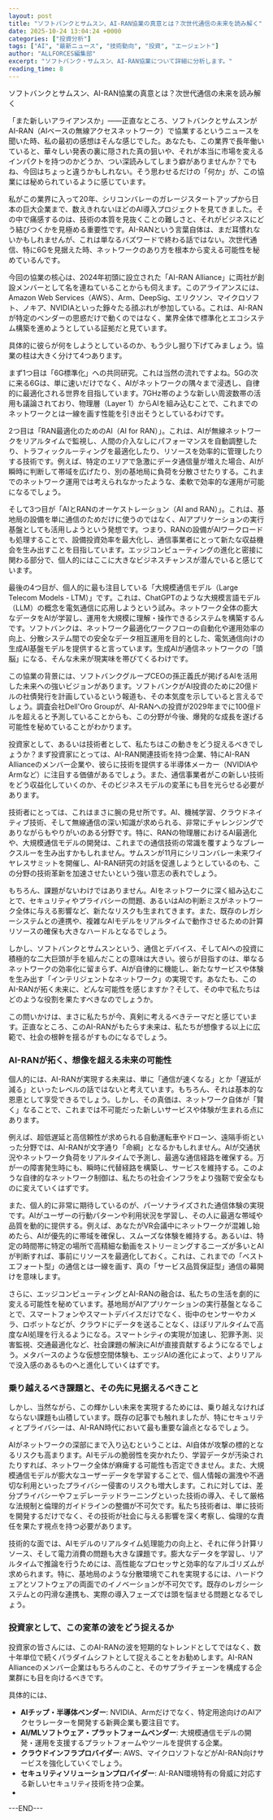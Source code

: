 ```yaml
---
layout: post
title: "ソフトバンクとサムスン、AI-RAN協業の真意とは？次世代通信の未来を読み解く"
date: 2025-10-24 13:04:24 +0000
categories: ["投資分析"]
tags: ["AI", "最新ニュース", "技術動向", "投資", "エージェント"]
author: "ALLFORCES編集部"
excerpt: "ソフトバンク・サムスン、AI-RAN協業について詳細に分析します。"
reading_time: 8
---
```


ソフトバンクとサムスン、AI-RAN協業の真意とは？次世代通信の未来を読み解く

「また新しいアライアンスか」――正直なところ、ソフトバンクとサムスンがAI-RAN（AIベースの無線アクセスネットワーク）で協業するというニュースを聞いた時、私の最初の感想はそんな感じでした。あなたも、この業界で長年働いていると、華々しい発表の裏に隠された真の狙いや、それが本当に市場を変えるインパクトを持つのかどうか、つい深読みしてしまう癖がありませんか？でもね、今回はちょっと違うかもしれない。そう思わせるだけの「何か」が、この協業には秘められているように感じています。

私がこの業界に入って20年、シリコンバレーのガレージスタートアップから日本の巨大企業まで、数えきれないほどのAI導入プロジェクトを見てきました。その中で痛感するのは、技術の本質を見抜くことの難しさと、それがビジネスにどう結びつくかを見極める重要性です。AI-RANという言葉自体は、まだ耳慣れないかもしれませんが、これは単なるバズワードで終わる話ではない。次世代通信、特に6Gを見据えた時、ネットワークのあり方を根本から変える可能性を秘めているんです。

今回の協業の核心は、2024年初頭に設立された「AI-RAN Alliance」に両社が創設メンバーとして名を連ねていることからも伺えます。このアライアンスには、Amazon Web Services（AWS）、Arm、DeepSig、エリクソン、マイクロソフト、ノキア、NVIDIAといった錚々たる顔ぶれが参加している。これは、AI-RANが特定のベンダーの思惑だけで動くのではなく、業界全体で標準化とエコシステム構築を進めようとしている証拠だと見ています。

具体的に彼らが何をしようとしているのか、もう少し掘り下げてみましょう。協業の柱は大きく分けて4つあります。

まず1つ目は「6G標準化」への共同研究。これは当然の流れですよね。5Gの次に来る6Gは、単に速いだけでなく、AIがネットワークの隅々まで浸透し、自律的に最適化される世界を目指しています。7GHz帯のような新しい周波数帯の活用も議論されており、物理層（Layer 1）からAIを組み込むことで、これまでのネットワークとは一線を画す性能を引き出そうとしているわけです。

2つ目は「RAN最適化のためのAI（AI for RAN）」。これは、AIが無線ネットワークをリアルタイムで監視し、人間の介入なしにパフォーマンスを自動調整したり、トラフィックルーティングを最適化したり、リソースを効率的に管理したりする技術です。例えば、特定のエリアで急激にデータ通信量が増えた場合、AIが瞬時に判断して帯域を広げたり、別の基地局に負荷を分散させたりする。これまでのネットワーク運用では考えられなかったような、柔軟で効率的な運用が可能になるでしょう。

そして3つ目が「AIとRANのオーケストレーション（AI and RAN）」。これは、基地局の設備を単に通信のためだけに使うのではなく、AIアプリケーションの実行基盤としても活用しようという発想です。つまり、RANの設備がAIワークロードも処理することで、設備投資効率を最大化し、通信事業者にとって新たな収益機会を生み出すことを目指しています。エッジコンピューティングの進化と密接に関わる部分で、個人的にはここに大きなビジネスチャンスが潜んでいると感じています。

最後の4つ目が、個人的に最も注目している「大規模通信モデル（Large Telecom Models - LTM）」です。これは、ChatGPTのような大規模言語モデル（LLM）の概念を電気通信に応用しようという試み。ネットワーク全体の膨大なデータをAIが学習し、運用を大規模に理解・操作できるシステムを構築するんです。ソフトバンクは、ネットワーク最適化ワークフローの自動化や運用効率の向上、分散システム間での安全なデータ相互運用を目的とした、電気通信向けの生成AI基盤モデルを提供すると言っています。生成AIが通信ネットワークの「頭脳」になる、そんな未来が現実味を帯びてくるわけです。

この協業の背景には、ソフトバンクグループCEOの孫正義氏が掲げるAIを活用した未来への強いビジョンがあります。ソフトバンクがAI投資のために20億ドルの社債発行を計画しているという報道も、その本気度を示していると言えるでしょう。調査会社Dell'Oro Groupが、AI-RANへの投資が2029年までに100億ドルを超えると予測していることからも、この分野が今後、爆発的な成長を遂げる可能性を秘めていることがわかります。

投資家として、あるいは技術者として、私たちはこの動きをどう捉えるべきでしょうか？まず投資家にとっては、AI-RAN関連技術を持つ企業、特にAI-RAN Allianceのメンバー企業や、彼らに技術を提供する半導体メーカー（NVIDIAやArmなど）に注目する価値があるでしょう。また、通信事業者がこの新しい技術をどう収益化していくのか、そのビジネスモデルの変革にも目を光らせる必要があります。

技術者にとっては、これはまさに腕の見せ所です。AI、機械学習、クラウドネイティブ技術、そして無線通信の深い知識が求められる、非常にチャレンジングでありながらもやりがいのある分野です。特に、RANの物理層におけるAI最適化や、大規模通信モデルの開発は、これまでの通信技術の常識を覆すようなブレークスルーを生み出すかもしれません。サムスンが11月にシリコンバレー未来ワイヤレスサミットを開催し、AI-RAN研究の対話を促進しようとしているのも、この分野の技術革新を加速させたいという強い意志の表れでしょう。

もちろん、課題がないわけではありません。AIをネットワークに深く組み込むことで、セキュリティやプライバシーの問題、あるいはAIの判断ミスがネットワーク全体に与える影響など、新たなリスクも生まれてきます。また、既存のレガシーシステムとの連携や、複雑なAIモデルをリアルタイムで動作させるための計算リソースの確保も大きなハードルとなるでしょう。

しかし、ソフトバンクとサムスンという、通信とデバイス、そしてAIへの投資に積極的な二大巨頭が手を組んだことの意味は大きい。彼らが目指すのは、単なるネットワークの効率化に留まらず、AIが自律的に機能し、新たなサービスや体験を生み出す「インテリジェントなネットワーク」の実現です。あなたも、このAI-RANが拓く未来に、どんな可能性を感じますか？そして、その中で私たちはどのような役割を果たすべきなのでしょうか。

この問いかけは、まさに私たちが今、真剣に考えるべきテーマだと感じています。正直なところ、このAI-RANがもたらす未来は、私たちが想像する以上に広範で、社会の根幹を揺るがすものになるでしょう。

### AI-RANが拓く、想像を超える未来の可能性

個人的には、AI-RANが実現する未来は、単に「通信が速くなる」とか「遅延が減る」といったレベルの話ではないと考えています。もちろん、それは基本的な恩恵として享受できるでしょう。しかし、その真価は、ネットワーク自体が「賢く」なることで、これまでは不可能だった新しいサービスや体験が生まれる点にあります。

例えば、超低遅延と高信頼性が求められる自動運転車やドローン、遠隔手術といった分野では、AI-RANが文字通り「命綱」となるかもしれません。AIが交通状況やネットワーク負荷をリアルタイムで予測し、最適な通信経路を確保する。万が一の障害発生時にも、瞬時に代替経路を構築し、サービスを維持する。このような自律的なネットワーク制御は、私たちの社会インフラをより強靭で安全なものに変えていくはずです。

また、個人的に非常に期待しているのが、パーソナライズされた通信体験の実現です。AIがユーザーの行動パターンや利用状況を学習し、その人に最適な帯域や品質を動的に提供する。例えば、あなたがVR会議中にネットワークが混雑し始めたら、AIが優先的に帯域を確保し、スムーズな体験を維持する。あるいは、特定の時間帯に特定の場所で高精細な動画をストリーミングするニーズが多いとAIが判断すれば、事前にリソースを最適化しておく。これは、これまでの「ベストエフォート型」の通信とは一線を画す、真の「サービス品質保証型」通信の幕開けを意味します。

さらに、エッジコンピューティングとAI-RANの融合は、私たちの生活を劇的に変える可能性を秘めています。基地局がAIアプリケーションの実行基盤となることで、スマートフォンやスマートデバイスだけでなく、街中のセンサーやカメラ、ロボットなどが、クラウドにデータを送ることなく、ほぼリアルタイムで高度なAI処理を行えるようになる。スマートシティの実現が加速し、犯罪予測、災害監視、交通最適化など、社会課題の解決にAIが直接貢献するようになるでしょう。メタバースのような仮想空間体験も、エッジAIの進化によって、よりリアルで没入感のあるものへと進化していくはずです。

### 乗り越えるべき課題と、その先に見据えるべきこと

しかし、当然ながら、この輝かしい未来を実現するためには、乗り越えなければならない課題も山積しています。既存の記事でも触れましたが、特にセキュリティとプライバシーは、AI-RAN時代において最も重要な論点となるでしょう。

AIがネットワークの深部にまで入り込むということは、AI自体が攻撃の標的となるリスクも高まります。AIモデルの脆弱性を突かれたり、学習データが汚染されたりすれば、ネットワーク全体が麻痺する可能性も否定できません。また、大規模通信モデルが膨大なユーザーデータを学習することで、個人情報の漏洩や不適切な利用といったプライバシー侵害のリスクも増大します。これに対しては、差分プライバシーやフェデレーテッドラーニングといった技術の導入、そして厳格な法規制と倫理的ガイドラインの整備が不可欠です。私たち技術者は、単に技術を開発するだけでなく、その技術が社会に与える影響を深く考察し、倫理的な責任を果たす視点を持つ必要があります。

技術的な面では、AIモデルのリアルタイム処理能力の向上と、それに伴う計算リソース、そして電力消費の問題も大きな課題です。膨大なデータを学習し、リアルタイムで推論を行うためには、高性能なプロセッサと効率的なアルゴリズムが求められます。特に、基地局のような分散環境でこれを実現するには、ハードウェアとソフトウェアの両面でのイノベーションが不可欠です。既存のレガシーシステムとの円滑な連携も、実際の導入フェーズでは頭を悩ませる問題となるでしょう。

### 投資家として、この変革の波をどう捉えるか

投資家の皆さんには、このAI-RANの波を短期的なトレンドとしてではなく、数十年単位で続くパラダイムシフトとして捉えることをお勧めします。AI-RAN Allianceのメンバー企業はもちろんのこと、そのサプライチェーンを構成する企業群にも目を向けるべきです。

具体的には、
*   **AIチップ・半導体ベンダー**: NVIDIA、Armだけでなく、特定用途向けのAIアクセラレーターを開発する新興企業も要注目です。
*   **AI/MLソフトウェア・プラットフォームベンダー**: 大規模通信モデルの開発・運用を支援するプラットフォームやツールを提供する企業。
*   **クラウドインフラプロバイダー**: AWS、マイクロソフトなどがAI-RAN向けサービスを強化していくでしょう。
*   **セキュリティソリューションプロバイダー**: AI-RAN環境特有の脅威に対応する新しいセキュリティ技術を持つ企業。
*

---END---